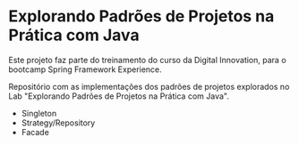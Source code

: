 # Explorando Padrões de Projetos na Prática com Java


Este projeto faz parte do treinamento do curso da Digital Innovation, para o bootcamp Spring Framework Experience.


Repositório com as implementações dos padrões de projetos explorados no Lab "Explorando Padrões de Projetos na Prática com Java". 
- Singleton
- Strategy/Repository
- Facade
